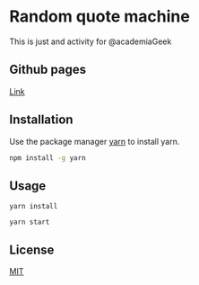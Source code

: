 # Random quote machine

This is just and activity for @academiaGeek

## Github pages

[Link](https://thelimon.github.io/random-quotes-machine/)

## Installation

Use the package manager [yarn](https://yarnpkg.com/getting-started/install) to install yarn.

```bash
npm install -g yarn
```

## Usage

```javascrip
yarn install

yarn start
```

## License
[MIT](https://choosealicense.com/licenses/mit/)